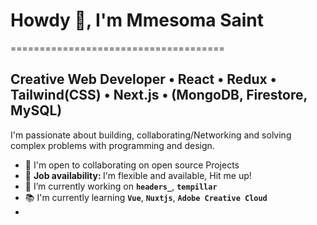 # Howdy 👋, I'm Mmesoma Saint
=====================================

## Creative Web Developer • React • Redux • Tailwind(CSS) • Next.js • (MongoDB, Firestore, MySQL)
I'm passionate about building, collaborating/Networking and solving complex problems with programming and design.

* 🤝  I'm open to collaborating on open source Projects
* 💼 <b> Job availability: </b> I'm flexible and available, Hit me up!
* 🔭 I’m currently working on **`headers_`**, **`tempillar`**
* 📚 I'm currently learning **`Vue`**, **`Nuxtjs`**, **`Adobe Creative Cloud`**
* 
<!--
**devBayo/devBayo** is a ✨ _special_ ✨ repository because its `README.md` (this file) appears on your GitHub profile.

Here are some ideas to get you started:

- 🔭 I’m currently working on ...
- 🌱 I’m currently learning ...
- 👯 I’m looking to collaborate on ...
- 🤔 I’m looking for help with ...
- 💬 Ask me about ...
- 📫 How to reach me: ...
- 😄 Pronouns: ...
- ⚡ Fun fact: ...
-->
